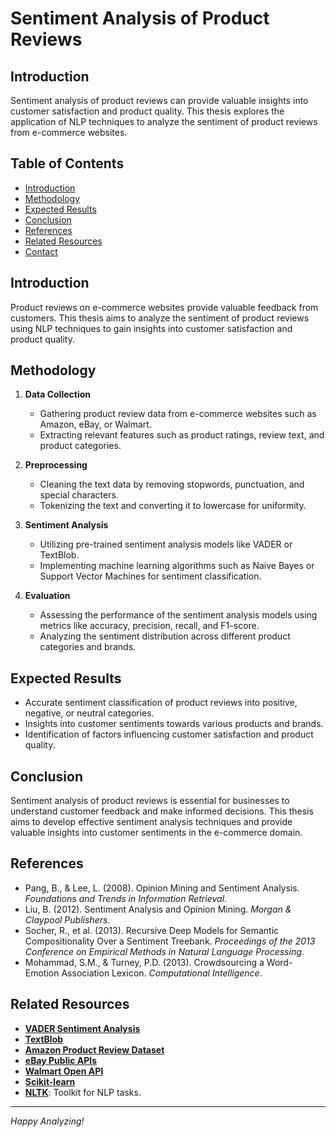 # Sentiment Analysis of Product Reviews

## Introduction
Sentiment analysis of product reviews can provide valuable insights into customer satisfaction and product quality. This thesis explores the application of NLP techniques to analyze the sentiment of product reviews from e-commerce websites.

## Table of Contents
- [Introduction](#introduction)
- [Methodology](#methodology)
- [Expected Results](#expected-results)
- [Conclusion](#conclusion)
- [References](#references)
- [Related Resources](#related-resources)
- [Contact](#contact)

## Introduction
Product reviews on e-commerce websites provide valuable feedback from customers. This thesis aims to analyze the sentiment of product reviews using NLP techniques to gain insights into customer satisfaction and product quality.

## Methodology
1. **Data Collection**
   - Gathering product review data from e-commerce websites such as Amazon, eBay, or Walmart.
   - Extracting relevant features such as product ratings, review text, and product categories.

2. **Preprocessing**
   - Cleaning the text data by removing stopwords, punctuation, and special characters.
   - Tokenizing the text and converting it to lowercase for uniformity.

3. **Sentiment Analysis**
   - Utilizing pre-trained sentiment analysis models like VADER or TextBlob.
   - Implementing machine learning algorithms such as Naive Bayes or Support Vector Machines for sentiment classification.

4. **Evaluation**
   - Assessing the performance of the sentiment analysis models using metrics like accuracy, precision, recall, and F1-score.
   - Analyzing the sentiment distribution across different product categories and brands.

## Expected Results
- Accurate sentiment classification of product reviews into positive, negative, or neutral categories.
- Insights into customer sentiments towards various products and brands.
- Identification of factors influencing customer satisfaction and product quality.

## Conclusion
Sentiment analysis of product reviews is essential for businesses to understand customer feedback and make informed decisions. This thesis aims to develop effective sentiment analysis techniques and provide valuable insights into customer sentiments in the e-commerce domain.

## References
- Pang, B., & Lee, L. (2008). Opinion Mining and Sentiment Analysis. *Foundations and Trends in Information Retrieval*.
- Liu, B. (2012). Sentiment Analysis and Opinion Mining. *Morgan & Claypool Publishers*.
- Socher, R., et al. (2013). Recursive Deep Models for Semantic Compositionality Over a Sentiment Treebank. *Proceedings of the 2013 Conference on Empirical Methods in Natural Language Processing*.
- Mohammad, S.M., & Turney, P.D. (2013). Crowdsourcing a Word-Emotion Association Lexicon. *Computational Intelligence*.

## Related Resources
- **[VADER Sentiment Analysis](https://github.com/cjhutto/vaderSentiment)**
- **[TextBlob](https://textblob.readthedocs.io/en/dev/)**
- **[Amazon Product Review Dataset](https://registry.opendata.aws/amazon-reviews/)**
- **[eBay Public APIs](https://developer.ebay.com/tools/gettingstarted)**
- **[Walmart Open API](https://developer.walmart.com/api)**
- **[Scikit-learn](https://scikit-learn.org)**
- **[NLTK](https://www.nltk.org)**: Toolkit for NLP tasks.

---

*Happy Analyzing!*

